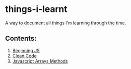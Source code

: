 # things-i-learnt
A way to document all things I'm learning through the time.

## Contents:

1. [Beginning JS](https://github.com/saracrz/things-i-learnt/blob/main/beginning-javascript.md)
2. [Clean Code](https://github.com/saracrz/things-i-learnt/blob/main/clean-code)
3. [Javascript Arrays Methods](https://github.com/saracrz/things-i-learnt/blob/main/javascript-arrays-methods.md)

